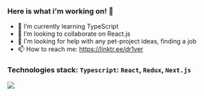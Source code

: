 ### Here is what i'm working on! 👋

- 🌱 I’m currently learning TypeScript
- 👯 I’m looking to collaborate on React.js
- 🤔 I'm looking for help with any pet-project ideas, finding a job
- 📫 How to reach me: https://linktr.ee/dr1ver
### Technologies stack: `Typescript`: `React`, `Redux`, `Next.js`
[![](https://www.codewars.com/users/dr1verrr/badges/large)](https://www.codewars.com/users/dr1verrr)

